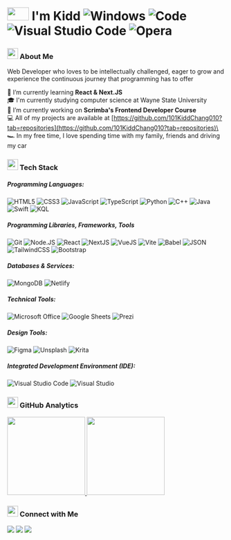 # <img src="https://media.giphy.com/media/j5hWF2V3RlNGItTkGc/giphy.gif" width="50px" height="30px" /> I'm Kidd ![Windows](https://img.shields.io/badge/OS-Windows-blue?style=for-the-&logo=windows&logoColor=blue) ![Code](https://img.shields.io/badge/Main%20Language-JavaScript-F7DF1E?style=flat&logo=javascript&logoColor=F7DF1E) ![Visual Studio Code](https://img.shields.io/badge/Main%20IDE-Visual%20Studio%20Code-007ACC?style=flat&logo=visual-studio-code&logoColor=007ACC) ![Opera](https://img.shields.io/badge/Favorite%20Browser-Opera-FF1B2D?style=flat&logo=Opera&logoColor=FF1B2D)

### <img src="https://media.giphy.com/media/jdPMeyv9rn0hZHh8n9/giphy.gif" width="25px" height="25px" /> About Me
Web Developer who loves to be intellectually challenged, eager to grow and experience the continuous journey that programming has to offer

🔭 I’m currently learning **React & Next.JS**\
🎓 I'm currently studying computer science at Wayne State University\
🌱 I’m currently working on **Scrimba's Frontend Developer Course**\
💻 All of my projects are available at [https://github.com/101KiddChang010?tab=repositories](https://github.com/101KiddChang010?tab=repositories)\
🏎️ In my free time, I love spending time with my family, friends and driving my car


### <img src="https://media.giphy.com/media/uhQuegHFqkVYuFMXMQ/giphy.gif" width="25px" height="25px" /> Tech Stack
<h5>Programming Languages:</h5>

![HTML5](https://img.shields.io/badge/HTML5-E34F26?style=for-the-badge&logo=html5&logoColor=white)
![CSS3](https://img.shields.io/badge/CSS3-1572B6?style=for-the-badge&logo=css3&logoColor=white)
![JavaScript](https://img.shields.io/badge/JavaScript-323330?style=for-the-badge&logo=javascript&logoColor=F7DF1E)
![TypeScript](https://img.shields.io/badge/TypeScript-007ACC?style=for-the-badge&logo=typescript&logoColor=white)
![Python](https://img.shields.io/badge/Python-14354C?style=for-the-badge&logo=python&logoColor=white)
![C++](https://img.shields.io/badge/C%2B%2B-00599C?style=for-the-badge&logo=c%2B%2B&logoColor=white)
![Java](https://img.shields.io/badge/Java-ED8B00?style=for-the-badge&logo=openjdk&logoColor=white)
![Swift](https://img.shields.io/badge/Swift-FA7343?style=for-the-badge&logo=swift&logoColor=white)
![KQL](https://img.shields.io/badge/KQL-007ACC?style=for-the-badge&logoColor=white)

<h5>Programming Libraries, Frameworks, Tools</h5>

![Git](https://img.shields.io/badge/GIT-E44C30?style=for-the-badge&logo=git&logoColor=white)
![Node.JS](https://img.shields.io/badge/Node.js-43853D?style=for-the-badge&logo=node.js&logoColor=white)
![React](https://img.shields.io/badge/React-20232A?style=for-the-badge&logo=react&logoColor=61DAFB)
![NextJS](https://img.shields.io/badge/next.js-000000?style=for-the-badge&logo=nextdotjs&logoColor=white)
![VueJS](https://img.shields.io/badge/Vue.js-35495E?style=for-the-badge&logo=vue.js&logoColor=4FC08D)
![Vite](https://img.shields.io/badge/Vite-B73BFE?style=for-the-badge&logo=vite&logoColor=FFD62E)
![Babel](https://img.shields.io/badge/Babel-gray?style=for-the-badge&logo=Babel&logoColor=yellow)
![JSON](https://img.shields.io/badge/json-5E5C5C?style=for-the-badge&logo=json&logoColor=white)
![TailwindCSS](https://img.shields.io/badge/Tailwind_CSS-38B2AC?style=for-the-badge&logo=tailwind-css&logoColor=white)
![Bootstrap](https://img.shields.io/badge/Bootstrap-563D7C?style=for-the-badge&logo=bootstrap&logoColor=white)

<h5>Databases & Services:</h5>

![MongoDB](https://img.shields.io/badge/MongoDB-4EA94B?style=for-the-badge&logo=mongodb&logoColor=white)
![Netlify](https://img.shields.io/badge/Netlify-00C7B7?style=for-the-badge&logo=netlify&logoColor=white)

<h5>Technical Tools:</h5>

![Microsoft Office](https://img.shields.io/badge/Microsoft_Office-D83B01?style=for-the-badge&logo=microsoft-office&logoColor=white)
![Google Sheets](https://img.shields.io/badge/Google%20Sheets-34A853?style=for-the-badge&logo=google-sheets&logoColor=white)
![Prezi](https://img.shields.io/badge/Prezi-3181FF?style=for-the-badge&logo=prezi&logoColor=white)

<h5>Design Tools:</h5>

![Figma](https://img.shields.io/badge/Figma-F24E1E?style=for-the-badge&logo=figma&logoColor=white)
![Unsplash](https://img.shields.io/badge/Unsplash-000000?style=for-the-badge&logo=Unsplash&logoColor=white)
![Krita](https://img.shields.io/badge/Krita-203759?style=for-the-badge&logo=krita&logoColor=EEF37B)

<h5>Integrated Development Environment (IDE):</h5>

![Visual Studio Code](https://img.shields.io/badge/-Visual%20Studio%20Code-05122A?style=for-the-badge&logo=visual-studio-code&logoColor=007ACC)
![Visual Studio](https://img.shields.io/badge/-Visual%20Studio-05122A?style=for-the-badge&logo=visual-studio&logoColor=5D2B90)

### <img src="https://media.giphy.com/media/5OBsBaBbwMNifB3DZV/giphy.gif" width="25px" height="25px" /> GitHub Analytics
<a href="https://github.com/101kiddchang010">
<img height="180em" src="https://github-readme-stats-eight-theta.vercel.app/api?username=101kiddchang010&show_icons=true&theme=tokyonight&include_all_commits=true&count_private=true"/>
<img height="180em" src="https://github-readme-stats-eight-theta.vercel.app/api/top-langs/?username=101kiddchang010&layout=compact&langs_count=8&theme=tokyonight"/>
</a>

### <img src="https://media.giphy.com/media/2cwPS1zA560EMhufr7/giphy.gif" width="25px" height="25px" /> Connect with Me
<p align="left">
<a href="https://101kiddchang010.github.io"><img src="https://img.shields.io/badge/-Portfolio-3423A6?style=for-the-badge&logo=Google-Chrome&logoColor=white"/></a>
<a href="https://linkedin.com/in/kidd-chang"><img src="https://img.shields.io/badge/-LinkedIn-0077B5?style=for-the-badge&logo=Linkedin&logoColor=white"/></a>
<a href="https://twitter.com/ChangKiddSE"><img src="https://img.shields.io/badge/Twitter-1DA1F2?style=for-the-badge&logo=twitter&logoColor=white"/></a>
</p>
